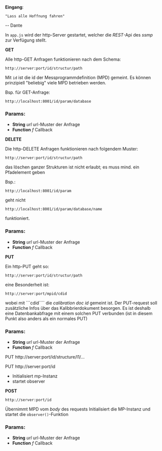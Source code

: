 

<!-- Start ./app.js -->

__Eingang__:
```
"Lass alle Hoffnung fahren"
```
-- Dante

In ```app.js``` wird der http-Server gestartet,
welcher die _REST_-Api des _ssmp_ zur Verfügung stellt.

__GET__

Alle http-GET Anfragen funktionieren nach dem  Schema:
```
http://server:port/id/structur/path
```
Mit ```id``` ist die id der Messprogrammdefinition (MPD) gemeint.
Es können prinzipiell "beliebig" viele  MPD betrieben werden.

Bsp. für GET-Anfrage:
```
http://localhost:8001/id/param/database
```

### Params: 

* **String** *url* url-Muster der Anfrage
* **Function** *f* Callback

__DELETE__

Die http-DELETE Anfragen funktionieren nach folgendem Muster:
```
http://server:port/id/structur/path
```
das löschen ganzer Strukturen ist nicht erlaubt; es muss
mind. ein Pfadelement geben

Bsp.:
```
http://localhost:8001/id/param
```
geht nicht
```
http://localhost:8001/id/param/database/name
```
funktioniert.

### Params: 

* **String** *url* url-Muster der Anfrage
* **Function** *f* Callback

__PUT__

Ein http-PUT geht so:
```
http://server:port/id/structur/path
```
eine Besonderheit ist:
```
http://server:port/mpid/cdid
```
wobei mit ```cdid```` die _calibration doc id_
gemeint ist.
Der PUT-request soll zusätzliche Infos über das Kalibbrierdokument
besorgen. Es ist deshalb eine Datenbankabfrage mit einem solchen PUT
verbunden (ist in diesem Punkt also
anders als ein normales PUT)

### Params: 

* **String** *url* url-Muster der Anfrage
* **Function** *f* Callback

PUT
http://server:port/id/structure/l1/...

PUT
http://server:port/id
- Initialisiert mp-Instanz
- startet observer

__POST__

```
http://server:port/id
```

Übernimmt MPD vom _body_ des  requests
Initialisiert die MP-Instanz und startet
die ```observer()```-Funktion

### Params: 

* **String** *url* url-Muster der Anfrage
* **Function** *f* Callback

<!-- End ./app.js -->

